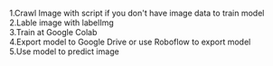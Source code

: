 1.Crawl Image with script if you don't have image data to train model\
2.Lable image with labelImg\
3.Train at Google Colab\
4.Export model to Google Drive or use Roboflow to export model\
5.Use model to predict image
